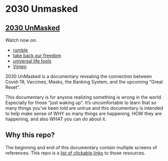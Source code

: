 # 2030 Unmasked #

## [2030 UnMasked](https://2030unmasked.com/) ##

Watch now on:
* [rumble](https://rumble.com/vlmsmn-2030-unmasked-for-those-preparing-for-whats-coming-after-covid-19.html)
* [take back our freedom](https://www.takebackourfreedom.com/blog/2030-unmasked/)
* [universal life tools](https://www.universallifetools.com/2021/09/2030-unmasked-being-a-light-within-the-darkness/)
* [Vimeo](https://vimeo.com/612487441)

2030 UnMasked is a documentary revealing the connection between Covid-19, Vaccines, Masks, the Banking System, and the upcoming “Great Reset”.

This documentary is for anyone realizing something is wrong in the world.  Especially for those “just waking up”.   It’s uncomfortable to learn that so many things you’ve been told are untrue and this documentary is intended to help make sense of WHY so many things are happening, HOW they are happening, and also WHAT you can do about it.

## Why this repo? ##

The beginning and end of this documentary contain multiple screens of references.  This repo is a [list of clickable links](./links.md) to those resources.